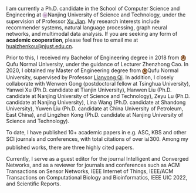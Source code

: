 I am currently a Ph.D. candidate in the School of Computer Science and Engineering at <img src="/images/njust_logo.png" alt="njust" width="14" height="16" style="vertical-align: middle;">Nanjing University of Science and Technology, under the supervision of Professor [Xu Jian](http://202.119.85.163/open/TutorInfo.aspx?dsbh=6!o846OAZIADvtaDDXvGCQ==&yxsh=4iVdgPyuKTE=&zydm=QP9JvMVDx3k=). My research interests include recommender systems, natural language processing, graph neural networks, and multimodal data analysis. If you are seeking any form of **academic cooperation**, please feel free to email me at [huaizhenkou@njust.edu.cn](mailto:huaizhenkou@njust.edu.cn).

Prior to this, I received my Bachelor of Engineering degree in 2018 from <img src="/images/qfnu_logo.png" alt="qfnu" width="14" height="16" style="vertical-align: middle;">Qufu Normal University, under the guidance of Lecturer Zhenzhong Cao. In 2020, I obtained my Master of Engineering degree from <img src="/images/qfnu_logo.png" alt="qfnu" width="14" height="16" style="vertical-align: middle;">Qufu Normal University, supervised by Professor [Lianyong Qi](https://sites.google.com/view/lianyongqi/home). In addition, I closely collaborate with Wenwen Gong (postdoctoral fellow at Tsinghua University), Yanwei Xu (Ph.D. candidate at Tianjin University), Hanwen Liu (Ph.D. candidate at Nanjing University of Science and Technology), Zeyu Lu (Ph.D. candidate at Nanjing University), Lina Wang (Ph.D. candidate at Shandong University), Yuwen Liu (Ph.D. candidate at China University of Petroleum, East China), and Lingzhen Kong (Ph.D. candidate at Nanjing University of Science and Technology).

To date, I have published 10+ academic papers in e.g. ASC, KBS and other SCI journals and conferences, with total citations of over 📊300. Among my published works, there are three highly cited papers. 

Currently, I serve as a guest editor for the journal Intelligent and Converged Networks, and as a reviewer for journals and conferences such as ACM Transactions on Sensor Networks, IEEE Internet of Things, IEEE/ACM Transactions on Computational Biology and Bioinformatics, IEEE UIC 2022, and Scientific Reports.

